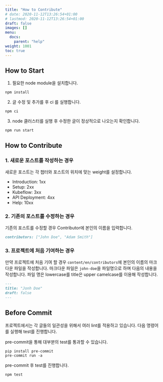 ```yaml
---
title: "How to Contribute"
# date: 2020-11-12T13:26:54+01:00
# lastmod: 2020-11-12T13:26:54+01:00
draft: false
images: []
menu:
  docs:
    parent: "help"
weight: 1001
toc: true
---
```


## How to Start

1. 필요한 node module을 설치합니다.

```text
npm install
```

2. 글 수정 및 추가를 후 ci 를 실행합니다.

```text
npm ci
```

3. node 클러스터를 실행 후 수정한 글이 정상적으로 나오는지 확인합니다.

```text
npm run start
```

## How to Contribute

### 1. 새로운 포스트를 작성하는 경우

새로운 포스트는 각 챕터와 포스트의 위치에 맞는 weight를 설정합니다.

- Introduction: 1xx
- Setup: 2xx
- Kubeflow: 3xx
- API Deployment: 4xx
- Help: 10xx

### 2. 기존의 포스트를 수정하는 경우

기존의 포스트를 수정할 경우 Contributor에 본인의 이름을 입력합니다.

```markdown
contributors: ["John Doe", "Adam Smith"]
```

### 3. 프로젝트에 처음 기여하는 경우

만약 프로젝트에 처음 기여 할 경우 `content/en/contributors`에 본인의 이름의 마크다운 파일을 작성합니다.
마크다운 파일은 `john-doe`을 파일명으로 하며 다음의 내용을 작성합니다.
파일 명은 lowercase를 title은 upper camelcase를 이용해 작성합니다.

```markdown
---
title: "Jonh Doe"
draft: false
---
```

## Before Commit

프로젝트에서는 각 글들의 일관성을 위해서 여러 lint를 적용하고 있습니다.
다음 명령어를 실행해 test를 진행합니다.

pre-commit을 통해 대부분의 test를 통과할 수 있습니다.

```text
pip install pre-commit
pre-commit run -a
```

pre-commit 후 test를 진행합니다.

```text
npm test
```

